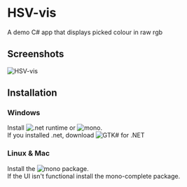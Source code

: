 # HSV-vis
A demo C# app that displays picked colour in raw rgb

## Screenshots
![HSV-vis](https://user-images.githubusercontent.com/55022497/93217308-2f92d480-f769-11ea-8305-8c56be587569.png)

## Installation
### Windows
Install ![.net runtime](https://dotnet.microsoft.com/download/dotnet-framework/thank-you/net48-web-installer) or ![mono](https://www.mono-project.com/download/stable/#download-win).   
If you installed .net, download ![GTK# for .NET](https://www.mono-project.com/download)
### Linux & Mac
Install the ![mono](https://www.mono-project.com/download/stable/#download-lin) package.  
If the UI isn't functional install the mono-complete package.
